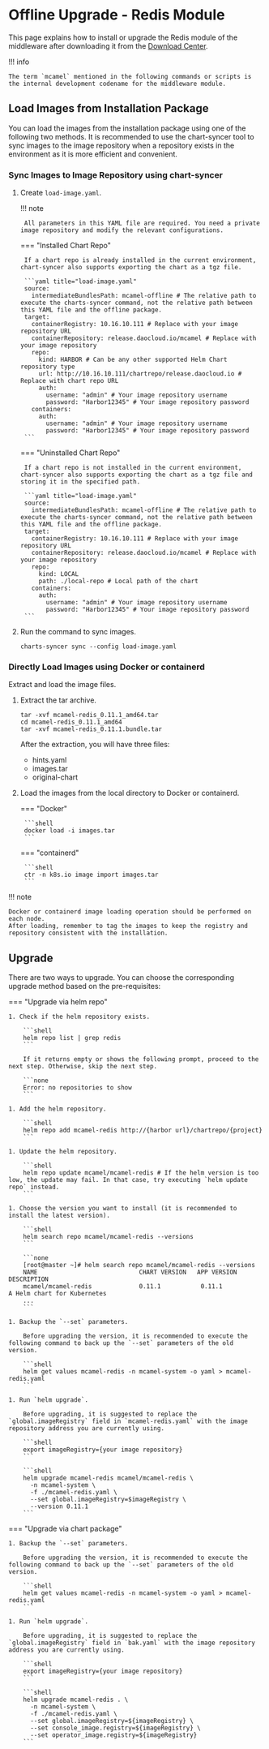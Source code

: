# Offline Upgrade - Redis Module

This page explains how to install or upgrade the Redis module of the middleware after downloading it from the [Download Center](../../../download/index.md).

!!! info

    The term `mcamel` mentioned in the following commands or scripts is the internal development codename for the middleware module.

## Load Images from Installation Package

You can load the images from the installation package using one of the following two methods. It is recommended to use the chart-syncer tool to sync images to the image repository when a repository exists in the environment as it is more efficient and convenient.

### Sync Images to Image Repository using chart-syncer

1. Create `load-image.yaml`.

    !!! note

        All parameters in this YAML file are required. You need a private image repository and modify the relevant configurations.

    === "Installed Chart Repo"

        If a chart repo is already installed in the current environment, chart-syncer also supports exporting the chart as a tgz file.

        ```yaml title="load-image.yaml"
        source:
          intermediateBundlesPath: mcamel-offline # The relative path to execute the charts-syncer command, not the relative path between this YAML file and the offline package.
        target:
          containerRegistry: 10.16.10.111 # Replace with your image repository URL
          containerRepository: release.daocloud.io/mcamel # Replace with your image repository
          repo:
            kind: HARBOR # Can be any other supported Helm Chart repository type
            url: http://10.16.10.111/chartrepo/release.daocloud.io # Replace with chart repo URL
            auth:
              username: "admin" # Your image repository username
              password: "Harbor12345" # Your image repository password
          containers:
            auth:
              username: "admin" # Your image repository username
              password: "Harbor12345" # Your image repository password
        ```

    === "Uninstalled Chart Repo"

        If a chart repo is not installed in the current environment, chart-syncer also supports exporting the chart as a tgz file and storing it in the specified path.

        ```yaml title="load-image.yaml"
        source:
          intermediateBundlesPath: mcamel-offline # The relative path to execute the charts-syncer command, not the relative path between this YAML file and the offline package.
        target:
          containerRegistry: 10.16.10.111 # Replace with your image repository URL
          containerRepository: release.daocloud.io/mcamel # Replace with your image repository
          repo:
            kind: LOCAL
            path: ./local-repo # Local path of the chart
          containers:
            auth:
              username: "admin" # Your image repository username
              password: "Harbor12345" # Your image repository password
        ```

1. Run the command to sync images.

    ```shell
    charts-syncer sync --config load-image.yaml
    ```

### Directly Load Images using Docker or containerd

Extract and load the image files.

1. Extract the tar archive.

    ```shell
    tar -xvf mcamel-redis_0.11.1_amd64.tar
    cd mcamel-redis_0.11.1_amd64
    tar -xvf mcamel-redis_0.11.1.bundle.tar
    ```

    After the extraction, you will have three files:

    - hints.yaml
    - images.tar
    - original-chart

2. Load the images from the local directory to Docker or containerd.

    === "Docker"

        ```shell
        docker load -i images.tar
        ```

    === "containerd"

        ```shell
        ctr -n k8s.io image import images.tar
        ```

!!! note

    Docker or containerd image loading operation should be performed on each node.
    After loading, remember to tag the images to keep the registry and repository consistent with the installation.

## Upgrade

There are two ways to upgrade. You can choose the corresponding upgrade method based on the pre-requisites:

=== "Upgrade via helm repo"

    1. Check if the helm repository exists.

        ```shell
        helm repo list | grep redis
        ```

        If it returns empty or shows the following prompt, proceed to the next step. Otherwise, skip the next step.

        ```none
        Error: no repositories to show
        ```

    1. Add the helm repository.

        ```shell
        helm repo add mcamel-redis http://{harbor url}/chartrepo/{project}
        ```

    1. Update the helm repository.

        ```shell
        helm repo update mcamel/mcamel-redis # If the helm version is too low, the update may fail. In that case, try executing `helm update repo` instead.
        ```
    
    1. Choose the version you want to install (it is recommended to install the latest version).

        ```shell
        helm search repo mcamel/mcamel-redis --versions
        ```

        ```none
        [root@master ~]# helm search repo mcamel/mcamel-redis --versions
        NAME                            CHART VERSION   APP VERSION     DESCRIPTION               
        mcamel/mcamel-redis             0.11.1           0.11.1           A Helm chart for Kubernetes
        ...
        ```

    1. Backup the `--set` parameters.

        Before upgrading the version, it is recommended to execute the following command to back up the `--set` parameters of the old version.

        ```shell
        helm get values mcamel-redis -n mcamel-system -o yaml > mcamel-redis.yaml
        ```

    1. Run `helm upgrade`.

        Before upgrading, it is suggested to replace the `global.imageRegistry` field in `mcamel-redis.yaml` with the image repository address you are currently using.

        ```shell
        export imageRegistry={your image repository}
        ```

        ```shell
        helm upgrade mcamel-redis mcamel/mcamel-redis \
          -n mcamel-system \
          -f ./mcamel-redis.yaml \
          --set global.imageRegistry=$imageRegistry \
          --version 0.11.1
        ```


=== "Upgrade via chart package"

    1. Backup the `--set` parameters.

        Before upgrading the version, it is recommended to execute the following command to back up the `--set` parameters of the old version.

        ```shell
        helm get values mcamel-redis -n mcamel-system -o yaml > mcamel-redis.yaml
        ```

    1. Run `helm upgrade`.

        Before upgrading, it is suggested to replace the `global.imageRegistry` field in `bak.yaml` with the image repository address you are currently using.

        ```shell
        export imageRegistry={your image repository}
        ```

        ```shell
        helm upgrade mcamel-redis . \
          -n mcamel-system \
          -f ./mcamel-redis.yaml \
          --set global.imageRegistry=${imageRegistry} \
          --set console_image.registry=${imageRegistry} \ 
          --set operator_image.registry=${imageRegistry}
        ```
